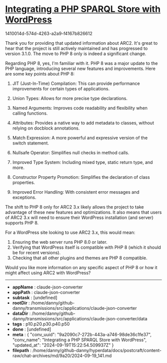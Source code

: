 # [Integrating a PHP SPARQL Store with WordPress](https://claude.ai/chat/9a2090c7-272b-443a-a746-98de36c1fe37)

1410014d-574d-4263-a2a9-f4167b826612

 Thank you for providing that updated information about ARC2. It's great to hear that the project is still actively maintained and has progressed to version 3.1.0. The move to PHP 8 only is indeed a significant change.

Regarding PHP 8, yes, I'm familiar with it. PHP 8 was a major update to the PHP language, introducing several new features and improvements. Here are some key points about PHP 8:

1. JIT (Just-In-Time) Compilation: This can provide performance improvements for certain types of applications.

2. Union Types: Allows for more precise type declarations.

3. Named Arguments: Improves code readability and flexibility when calling functions.

4. Attributes: Provides a native way to add metadata to classes, without relying on docblock annotations.

5. Match Expression: A more powerful and expressive version of the switch statement.

6. Nullsafe Operator: Simplifies null checks in method calls.

7. Improved Type System: Including mixed type, static return type, and more.

8. Constructor Property Promotion: Simplifies the declaration of class properties.

9. Improved Error Handling: With consistent error messages and exceptions.

The shift to PHP 8 only for ARC2 3.x likely allows the project to take advantage of these new features and optimizations. It also means that users of ARC2 3.x will need to ensure their WordPress installation (and server) supports PHP 8.

For a WordPress site looking to use ARC2 3.x, this would mean:

1. Ensuring the web server runs PHP 8.0 or later.
2. Verifying that WordPress itself is compatible with PHP 8 (which it should be for recent versions).
3. Checking that all other plugins and themes are PHP 8 compatible.

Would you like more information on any specific aspect of PHP 8 or how it might affect using ARC2 with WordPress?

---

* **appName** : claude-json-converter
* **appPath** : claude-json-converter
* **subtask** : [undefined]
* **rootDir** : /home/danny/github-danny/transmissions/src/applications/claude-json-converter
* **dataDir** : /home/danny/github-danny/transmissions/src/applications/claude-json-converter/data
* **tags** : p10.p20.p30.p40.p50
* **done** : [undefined]
* **meta** : {
  "conv_uuid": "9a2090c7-272b-443a-a746-98de36c1fe37",
  "conv_name": "Integrating a PHP SPARQL Store with WordPress",
  "updated_at": "2024-09-19T15:22:54.509937Z"
}
* **filepath** : /home/danny/github-danny/hyperdata/docs/postcraft/content-raw/chat-archives/md/9a20/2024-09-19_141.md